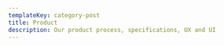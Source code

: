 ```yaml
---
templateKey: category-post
title: Product
description: Our product process, specifications, UX and UI
---
```


